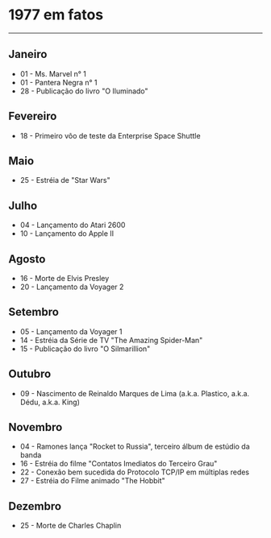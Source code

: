 # 1977 em fatos
-----------------------------
## Janeiro
* 01 - Ms. Marvel n° 1
* 01 - Pantera Negra n° 1
* 28 - Publicação do livro "O Iluminado"

## Fevereiro
* 18 - Primeiro vôo de teste da Enterprise Space Shuttle

## Maio
* 25 - Estréia de "Star Wars"

## Julho
* 04 - Lançamento do Atari 2600
* 10 - Lançamento do Apple II

## Agosto
* 16 - Morte de Elvis Presley
* 20 - Lançamento da Voyager 2

## Setembro
* 05 - Lançamento da Voyager 1
* 14 - Estréia da Série de TV "The Amazing Spider-Man"
* 15 - Publicação do livro "O Silmarillion"

## Outubro
* 09 - Nascimento de Reinaldo Marques de Lima (a.k.a. Plastico, a.k.a. Dédu, a.k.a. King)

## Novembro
* 04 - Ramones lança "Rocket to Russia", terceiro álbum de estúdio da banda
* 16 - Estréia do filme "Contatos Imediatos do Terceiro Grau"
* 22 - Conexão bem sucedida do Protocolo TCP/IP em múltiplas redes
* 27 - Estréia do Filme animado "The Hobbit"

## Dezembro
* 25 - Morte de Charles Chaplin